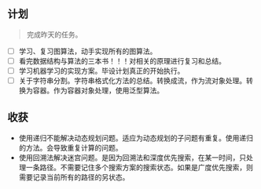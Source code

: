 ## 计划

> 完成昨天的任务。

- [ ] 学习、复习图算法，动手实现所有的图算法。 
- [ ] 看完数据结构与算法的三本书！！！对相关的原理进行复习和总结。
- [ ] 学习机器学习的实现方案。毕设计划真正的开始执行。
- [ ] 关于字符串分割。字符串格式化方法的总结。转换成流，作为流对象处理。转换为容器。作为容器对象处理，使用泛型算法。

## 收获

* 使用递归不能解决动态规划问题。适应为动态规划的子问题有重复。使用递归的方法。会导致重复计算的问题。
* 使用回溯法解决迷宫问题。是因为回溯法和深度优先搜索，在某一时间，只处理一条路径。不需要记住多个搜索方案的搜索状态。如果是广度优先搜索，则需要记录当前所有的路径的另状态。
